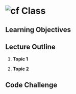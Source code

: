 # ![cf](http://i.imgur.com/7v5ASc8.png) Class ##

## Learning Objectives

## Lecture Outline
1. **Topic 1**
   
1. **Topic 2**
   
## Code Challenge #
